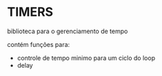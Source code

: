 # TIMERS

biblioteca para o gerenciamento de tempo

contém funções para:
- controle de tempo minimo para um ciclo do loop
- delay